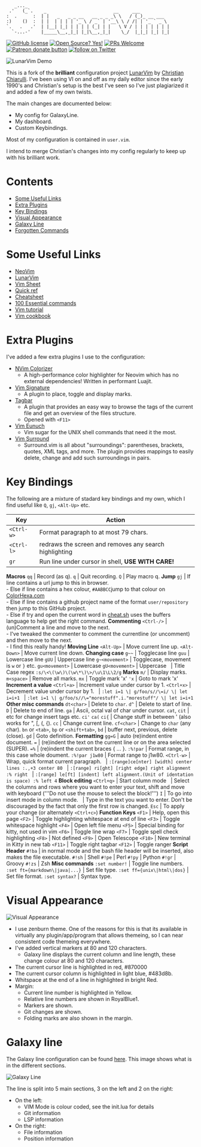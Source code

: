 ```
   _..._
 .'   (_`.    _                         __     ___
:  .      :  | |   _   _ _ __   __ _ _ _\ \   / (_)_ __ ___
:)    ()  :  | |  | | | | '_ \ / _` | '__\ \ / /| | '_ ` _ \
`.   .   .'  | |__| |_| | | | | (_| | |   \ V / | | | | | | |
  `-...-'    |_____\__,_|_| |_|\__,_|_|    \_/  |_|_| |_| |_|
```

<!-- Christian Information -->
<!-- {{{1 -->
[![GitHub license](https://img.shields.io/github/license/ChristianChiarulli/LunarVim)](https://github.com/ChristianChiarulli/LunarVim/blob/master/LICENSE)
[![Open Source? Yes!](https://badgen.net/badge/Open%20Source%20%3F/Yes%21/blue?icon=github)](https://github.com/ChristianChiarulli/lunarvim)
[![PRs Welcome](https://img.shields.io/badge/PRs-welcome-brightgreen.svg?style=flat-square)](http://makeapullrequest.com)
<a href="https://patreon.com/chrisatmachine" title="Donate to this project using Patreon"><img src="https://img.shields.io/badge/patreon-donate-yellow.svg" alt="Patreon donate button" /></a>
<a href="https://twitter.com/intent/follow?screen_name=chrisatmachine"><img src="https://img.shields.io/twitter/follow/chrisatmachine?style=social&logo=twitter" alt="follow on Twitter"></a>
<!-- }}}1 -->

<!-- Main Image -->
<!-- {{{1 -->
![LunarVim Demo](./utils/media/demo.png)
<!-- }}}1 -->

<!-- Introduction -->
<!-- {{{1 -->

This is a fork of the **brilliant** configuration project
[LunarVim](https://github.com/ChristianChiarulli/LunarVim) by [Christian
Chiarulli](https://twitter.com/intent/follow?screen_name=chrisatmachine).
I've been using VI on and off as my daily editor since the early 1990's and
Christian's setup is the best I've seen so I've just plagiarized it and added a
few of my own twists.

The main changes are documented below:

- My config for GalaxyLine.
- My dashboard.
- Custom Keybindings.

Most of my configuration is contained in ```user.vim```.

I intend to merge Christian's changes into my config regularly to keep up with
his brilliant work.

<!-- }}}1 -->

# Contents
<!-- {{{1 -->
- [Some Useful Links](#some-useful-links)
- [Extra Plugins](#extra-plugins)
- [Key Bindings](#key-bindings)
- [Visual Appearance](#visual-appearance)
- [Galaxy Line](#galaxy-line)
- [Forgotten Commands](#forgotten-commands)
<!-- }}}1 -->

# Some Useful Links
  <!-- {{{1 -->
- [NeoVim](https://neovim.io)
- [LunarVim](https://github.com/ChristianChiarulli/LunarVim)
- [Vim Sheet](http://vimsheet.com)
- [Quick ref](http://tnerual.eriogerg.free.fr/vimqrc.html)
- [Cheatsheet](https://paulgorman.org/technical/vim.html)
- [100 Essential commands](https://catswhocode.com/vim-commands/)
- [Vim tutorial](https://www.openvim.com/)
- [Vim cookbook](http://www.oualline.com/vim-cook.html)
<!-- }}}1 -->

# Extra Plugins
<!-- {{{1 -->
I've added a few extra plugins I use to the configuration:

- [NVim Colorizer](https://github.com/norcalli/nvim-colorizer.lua)
  - A high-performance color highlighter for Neovim which has no external dependencies! Written in performant Luajit.
- [Vim Signature](https://github.com/kshenoy/vim-signature)
  - A plugin to place, toggle and display marks.
- [Tagbar](https://github.com/preservim/tagbar)
  - A plugin that provides an easy way to browse the tags of the current file and get an overview of the files structure.
  - Opened with ```<F11>```
- [Vim Eunuch](https://github.com/tpope/vim-eunuch)
  - Vim sugar for the UNIX shell commands that need it the most.
- [Vim Surround](https://github.com/tpope/vim-surround)
  - Surround.vim is all about "surroundings": parentheses, brackets, quotes,
    XML tags, and more. The plugin provides mappings to easily delete, change and add such surroundings in pairs.
<!-- }}}1 -->

# Key Bindings
<!-- {{{1 -->

The following are a mixture of stadard key bindings and my own, which I find
useful like ```Q```, ```gj```, ```<Alt-Up>``` etc.

Key                                    | Action
-------------------------------------- | ---------------------------------
```<Ctrl-w>```                         | Format paragraph to at most 79 chars.
```<Ctrl-l>```                         | redraws the screen and removes any search highlighting
```gr```                               | Run line under cursor in shell, **USE WITH CARE!**
__Macros__
```qq```                               | Record (as q).
```q```                                | Quit recording.
```Q```                                | Play macro q.
__Jump__
```gj```                               | If line contains a url jump to this in browser.<br/> - Else if line contains a hex colour, ```#AABBCC```jump to that colour on [ColorHexa.com](https://www.colorhexa.com)<br/>- Else if line contains a github project name of the format  ```user/repository``` then jump to this GitHub project.<br/>- Else if try and open the current word in [cheat.sh](https://cheat.sh) uses the buffers language to help get the right command.
__Commenting__
```<Ctrl-/>```                         | (un)Comment a line and move to the next.<br/> - I've tweaked the commenter to comment the currentline (or uncomment) and then move to the next.  <br/> - I find this really handy!
__Moving Line__
```<Alt-Up>```                         | Move current line up.
```<Alt-Down>```                       | Move current line down.
__Changing case__
```g~~```                              | Togglecase line
```guu```                              | Lowercase line
```gUU```                              | Uppercase line
```g~<movement>```                     | Togglecase, movement is ```w``` or ```}``` etc.
```gu<movement>```                     | Lowercase
```gU<movement>```                     | Uppercase
&nbsp;                                 | Title Case regex ```:s/\<\(\w\)\(\w\*\)\>/\u\1\L\2/g```
__Marks__
```m/```                               | Display marks.
```m<space>```                         | Remove all marks.
```mx```                               | Toggle mark 'x'
```'x```                               | Goto to mark 'x'
__Increment a value__
```<Ctrl+a>```                         | Increment value under cursor by 1.
```<Ctrl+x>```                         | Decrement value under cursor by 1.
&nbsp;                                 | ```:let i=1 \| g/foo/s//\=i/ \| let i=i+1```
&nbsp;                                 | ```:let i=1 \| g/foo/s//\="morestuff".i."morestuff"/ \| let i=i+1```
__Other misc commands__
```dt<char>```                         | Delete to ```char```.
```d^```                               | Delete to start of line.
```D```                                | Delete to end of line.
```ga```                               | Ascii, octal val of char under cursor.
```cat```, ```cit```                   | etc for change insert tags etc.
```ci'``` ```ca(``` ```ci{```          | Change stuff in between ' (also works for ", [, (, {).
```cc```                               | Change current line.
```cf<char>```                         | Change to ```char``` (any char).
```bn``` or ```<tab>```, ```bp``` or ```<shift+tab>```, ```bd```                                  | buffer next, previous, delete (close).
```gd```                               | Goto definition.
__Formatting__
```gg=G```                             | auto (re)indent entire document.
```=```                                | (re)indent the text on the current line or on the area selected (SUPER).
```=%```                               | (re)indent the current braces { ... }.
```:%!par```                           | Format range, in this case whole doument.
```:%!par j1w80```                     | Format range to j1w80.
```<Ctrl-w>```                         | Wrap, quick format current paragraph.
&nbsp;                                 | ```:[range]ce[nter] [width] center lines :.,+3 center 80```
&nbsp;                                 | ```:[range] ri[ght] [right edge] right alignment :% right```
&nbsp;                                 | ```:[range] le[ft] [indent] left alignment.(Unit of identation is space) :% left 4```
__Block editing__
```<Ctrl+q>```                         | Start column mode
&nbsp;                                 | Select the columns and rows where you want to enter your text, shift and move with keyboard ('''Do not use the mouse to select the block!''')
```I```                                | To go into insert mode in column mode.
&nbsp;                                 | Type in the text you want to enter. Don't be discouraged by the fact that only the first row is changed.
```Esc```                              | To apply your change (or alternately ```<Ctrl+c>```)
__Function Keys__
```<F1>```                             | Help, open this page
```<F2>```                             | Toggle highlighting whitespace at end of line
```<F3>```                             | Toggle whitespace highlight
```<F4>```                             | Open left file menu
```<F5>```                             | Special binding for kitty, not used in vim
```<F6>```                             | Toggle line wrap
```<F7>```                             | Toggle spell check highlighting
```<F8>```                             | Not defined
```<F9>```                             | Open Telescope
```<F10>```                            | New terminal in Kitty in new tab
```<F11>```                            | Toggle right tagbar
```<F12>```                            | Toggle ranger
__Script Header__
```#!ba```                             | in normal mode and the bash file header will be inserted, also makes the file executable.
```#!sh```                             | Shell
```#!pe```                             | Perl
```#!py```                             | Python
```#!gr```                             | Groovy
```#!zs```                             | Zsh
__Misc commands__
```:set number!```                     | Toggle line numbers.
```:set ft={markdown\|java|...}```     | Set file type.
```:set ff={unix\|html\|dos}```        | Set file format.
```:set syntax?```                     | Syntax type.
<!-- }}}1 -->

# Visual Appearance
<!-- {{{1 -->
![Visual Appearance](./media/VisualAppearance.png)
- I use zenburn theme.  One of the reasons for this is that its available in virtually
  any plugin/app/program that allows themeing, so I can near consistent code themeing
  everywhere.
- I've added vertical markers at 80 and 120 characters.
  - Galaxy line displays the current column and line length, these change colour at 80 and 120 characters.
- The current cursor line is highlighted in red, #870000
- The current cursor column is highlighted in light blue, #483d8b.
- Whitspace at the end of a line in highlighted in bright Red.
- Margin:
  - Current line number is highlighted in Yellow.
  - Relative line numbers are shown in RoyalBlue1.
  - Markers are shown.
  - Git changes are shown.
  - Folding marks are also shown in the margin.
<!-- }}}1 -->

# Galaxy line
<!-- {{{1 -->
The Galaxy line configuration can be found [here](https://github.com/jimcornmell/LunarVim/blob/master/lua/lv-galaxyline/init.lua).
This image shows what is in the different sections.

![Galaxy Line](./media/GalaxyLine.png)

The line is split into 5 main sections, 3 on the left and 2 on the right:

- On the left:
  - VIM Mode is colour coded, see the init.lua for details
  - Git information
  - LSP information
- On the right:
  - File information
  - Position information
<!-- }}}1 -->

<!-- # Todo -->
<!-- {{{1 -->
<!-- }}}1 -->

